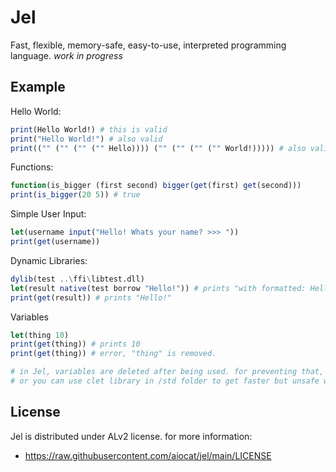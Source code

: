 <!--
 Copyright 2022 aiocat
 
 Licensed under the Apache License, Version 2.0 (the "License");
 you may not use this file except in compliance with the License.
 You may obtain a copy of the License at
 
     http://www.apache.org/licenses/LICENSE-2.0
 
 Unless required by applicable law or agreed to in writing, software
 distributed under the License is distributed on an "AS IS" BASIS,
 WITHOUT WARRANTIES OR CONDITIONS OF ANY KIND, either express or implied.
 See the License for the specific language governing permissions and
 limitations under the License.
-->

# Jel
Fast, flexible, memory-safe, easy-to-use, interpreted programming language. _work in progress_

## Example
Hello World:
```julia
print(Hello World!) # this is valid
print("Hello World!") # also valid
print(("" ("" ("" ("" Hello)))) ("" ("" ("" ("" World!))))) # also valid
```

Functions:
```julia
function(is_bigger (first second) bigger(get(first) get(second)))
print(is_bigger(20 5)) # true
```

Simple User Input:
```julia
let(username input("Hello! Whats your name? >>> "))
print(get(username))
```

Dynamic Libraries:
```julia
dylib(test ..\ffi\libtest.dll)
let(result native(test borrow "Hello!")) # prints "with formatted: Hello!"
print(get(result)) # prints "Hello!"
```

Variables
```julia
let(thing 10)
print(get(thing)) # prints 10
print(get(thing)) # error, "thing" is removed.

# in Jel, variables are deleted after being used. for preventing that, you can clone with clone(variable_name)
# or you can use clet library in /std folder to get faster but unsafe way to handle variables.
```

## License
Jel is distributed under ALv2 license. for more information:
- https://raw.githubusercontent.com/aiocat/jel/main/LICENSE